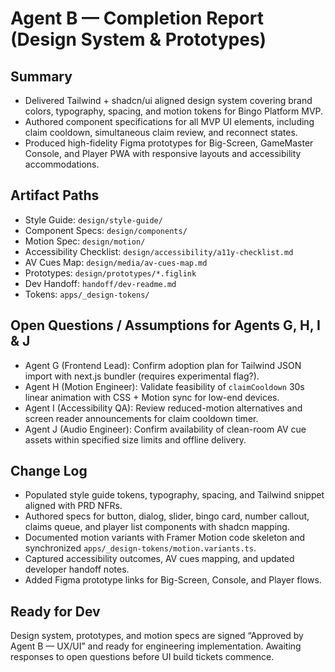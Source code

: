 # Agent B — Completion Report (Design System & Prototypes)

## Summary
- Delivered Tailwind + shadcn/ui aligned design system covering brand colors, typography, spacing, and motion tokens for Bingo Platform MVP.
- Authored component specifications for all MVP UI elements, including claim cooldown, simultaneous claim review, and reconnect states.
- Produced high-fidelity Figma prototypes for Big-Screen, GameMaster Console, and Player PWA with responsive layouts and accessibility accommodations.

## Artifact Paths
- Style Guide: `design/style-guide/`
- Component Specs: `design/components/`
- Motion Spec: `design/motion/`
- Accessibility Checklist: `design/accessibility/a11y-checklist.md`
- AV Cues Map: `design/media/av-cues-map.md`
- Prototypes: `design/prototypes/*.figlink`
- Dev Handoff: `handoff/dev-readme.md`
- Tokens: `apps/_design-tokens/`

## Open Questions / Assumptions for Agents G, H, I & J
- Agent G (Frontend Lead): Confirm adoption plan for Tailwind JSON import with next.js bundler (requires experimental flag?).
- Agent H (Motion Engineer): Validate feasibility of `claimCooldown` 30s linear animation with CSS + Motion sync for low-end devices.
- Agent I (Accessibility QA): Review reduced-motion alternatives and screen reader announcements for claim cooldown timer.
- Agent J (Audio Engineer): Confirm availability of clean-room AV cue assets within specified size limits and offline delivery.

## Change Log
- Populated style guide tokens, typography, spacing, and Tailwind snippet aligned with PRD NFRs.
- Authored specs for button, dialog, slider, bingo card, number callout, claims queue, and player list components with shadcn mapping.
- Documented motion variants with Framer Motion code skeleton and synchronized `apps/_design-tokens/motion.variants.ts`.
- Captured accessibility outcomes, AV cues mapping, and updated developer handoff notes.
- Added Figma prototype links for Big-Screen, Console, and Player flows.

## Ready for Dev
Design system, prototypes, and motion specs are signed “Approved by Agent B — UX/UI” and ready for engineering implementation. Awaiting responses to open questions before UI build tickets commence.